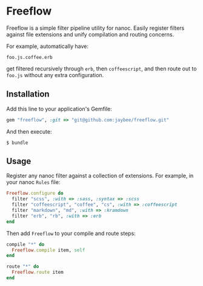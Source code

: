 # Freeflow

Freeflow is a simple filter pipeline utility for nanoc. Easily register filters
against file extensions and unify compilation and routing concerns.

For example, automatically have:

    foo.js.coffee.erb

get filtered recursively through `erb`, then `coffeescript`, and then route out
to `foo.js` without any extra configuration.

## Installation

Add this line to your application's Gemfile:

```ruby
gem "freeflow", :git => "git@github.com:jaybee/freeflow.git"
```

And then execute:

    $ bundle

## Usage

Register any nanoc filter against a collection of extensions. For example, in
your nanoc `Rules` file:

```ruby
Freeflow.configure do
  filter "scss", :with => :sass, :syntax => :scss
  filter "coffeescript", "coffee", "cs", :with => :coffeescript
  filter "markdown", "md", :with => :kramdown
  filter "erb", "rb", :with => :erb
end
```

Then add `Freeflow` to your compile and route steps:

```ruby
compile "*" do
  Freeflow.compile item, self
end

route "*" do
  Freeflow.route item
end
```
